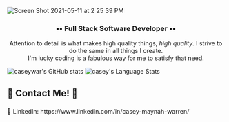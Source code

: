 ![Screen Shot 2021-05-11 at 2 25 39 PM](https://user-images.githubusercontent.com/74938966/117866496-34ab1380-b265-11eb-87e7-0074c00cdaa0.png)
### <p align='center'> ▪️▪️ Full Stack Software Developer ▪️▪️ <p>

<p align='center'> Attention to detail is what makes high quality things, <i>high quality</i>. I strive to do the same in all things I create. <br>I'm lucky coding is a fabulous way for me to satisfy that need. <p>
  
  
<p align='center'>  <p>


![caseywar's GitHub stats](https://github-readme-stats.vercel.app/api?username=caseywar&show_icons=true&theme=react)
<img src="https://github-readme-stats.vercel.app/api/top-langs/?username=caseywar&theme=react&show_icons=true&layout=compact" alt="casey's Language Stats" />

## <p align='left'>🧊 Contact Me! 🧊<p>
<p>👥  LinkedIn: https://www.linkedin.com/in/casey-maynah-warren/ <p>


<!--
**caseywar/caseywar** is a ✨ _special_ ✨ repository because its `README.md` (this file) appears on your GitHub profile.

Here are some ideas to get you started:

- 🔭 I’m currently working on ...
- 🌱 I’m currently learning ...
- 👯 I’m looking to collaborate on ...
- 🤔 I’m looking for help with ...
- 💬 Ask me about ...
- 📫 How to reach me: ...
- 😄 Pronouns: ...
- ⚡ Fun fact: ...

[![Top Langs](https://github-readme-stats.vercel.app/api/top-langs/?username=caseywar)](https://github.com/caseywar/github-readme-stats)

-->

